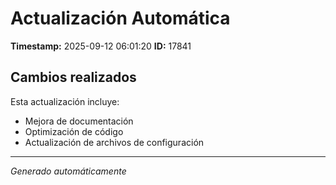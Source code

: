 # Actualización Automática

**Timestamp:** 2025-09-12 06:01:20
**ID:** 17841

## Cambios realizados

Esta actualización incluye:
- Mejora de documentación
- Optimización de código
- Actualización de archivos de configuración

---
*Generado automáticamente*
